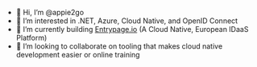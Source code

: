 - 👋 Hi, I’m @appie2go
- 👀 I’m interested in .NET, Azure, Cloud Native, and OpenID Connect 
- 🌱 I’m currently building [Entrypage.io](https://www.entrypage.io) (A Cloud Native, European IDaaS Platform)
- 💞️ I’m looking to collaborate on tooling that makes cloud native development easier or online training

<!---
appie2go/appie2go is a ✨ special ✨ repository because its `README.md` (this file) appears on your GitHub profile.
You can click the Preview link to take a look at your changes.
--->
